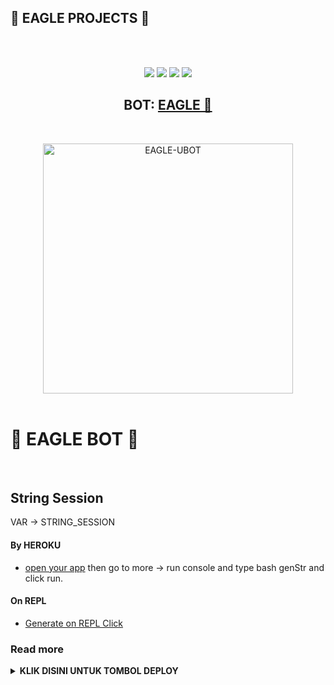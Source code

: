 ## 🦅 EAGLE PROJECTS 🦅
<br>
<br>
<p align="center">
    <a href="https://travis-ci.com/Kingache/Eagle-Ubot.svg?branch=Eagle-Ubot" /></a>
    <a href="https://github.com/Kingache/Eagle-Ubot"> <img src="https://img.shields.io/github/repo-size/Kingache/Eagle-Ubot?logo=github&style=for-the-badge" /></a>
    <a href="https://github.com/Kingache/Eagle-Ubot/network/members"> <img src="https://img.shields.io/github/forks/Kingache/Eagle-Ubot?logo=github&style=for-the-badge" /></a>
<a href="https://t.me/EagleSupport"><img src="https://img.shields.io/badge/Join-Group%20Support-blue.svg?style=for-the-badge&logo=Telegram"></a>
    <a href="https://t.me/infobotrelax"><img src="https://img.shields.io/badge/Join-Channel%20Support-blue.svg?style=for-the-badge&logo=Telegram"></a>
   </p>




<h2 align="center"><b>BOT: <a href="https://telegram.dog/mixiologist">EAGLE 🦅</a></b></h2>
<br>
<p align="center">
   <a href="https://github.com/Kingache/Eagle-Ubot"><img src="https://telegra.ph/file/51118268b61ce2c798e3d.png" alt="EAGLE-UBOT" width=400px></a>
   <br>
   <br>
</p>
<h1>🦅 EAGLE BOT 🦅</h1>
<br>

## String Session
VAR -> STRING_SESSION
#### By HEROKU
- [open your app](https://dashboard.heroku.com/apps/) then go to more -> run console and type bash genStr and click run.
#### On REPL
- [Generate on REPL Click](https://repl.it/@ManusiaRakitan/stringsession#README.md)
### Read more
<details>
  <summary><b>KLIK DISINI UNTUK TOMBOL DEPLOY</b></summary>




* DENGAN HEROKU:
<p align="center">
   <a href = "https://heroku.com/deploy?template=https://github.com/Kingache/Eagle-Userbot"><img src="https://telegra.ph/file/38dd2de0f290131b56a5c.jpg" alt="Press to Takeoff" width="490px"></a>
</p>
<br>


## Credits
Thanks To

*   [ACHE](https://github.com/Kingache/Eagle-Userbot) - Eagle-Userbot
*   [IZZY](http://github.com/hitokizzy) - Kaum Ezze
